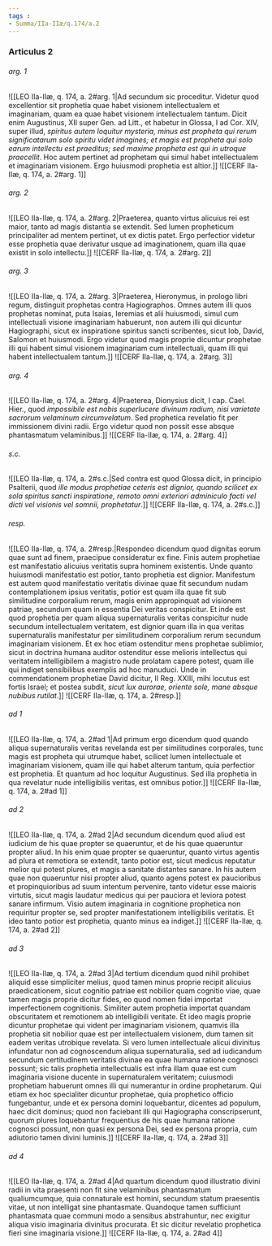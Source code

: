 ```yaml
---
tags : 
- Summa/IIa-IIæ/q.174/a.2
---
```


### Articulus 2

###### arg. 1
![[LEO IIa-IIæ, q. 174, a. 2#arg. 1|Ad secundum sic proceditur. Videtur quod excellentior sit prophetia quae habet visionem intellectualem et imaginariam, quam ea quae habet visionem intellectualem tantum. Dicit enim Augustinus, XII super Gen. ad Litt., et habetur in Glossa, I ad Cor. XIV, super illud, *spiritus autem loquitur mysteria, minus est propheta qui rerum significatarum solo spiritu videt imagines; et magis est propheta qui solo earum intellectu est praeditus; sed maxime propheta est qui in utroque praecellit*. Hoc autem pertinet ad prophetam qui simul habet intellectualem et imaginariam visionem. Ergo huiusmodi prophetia est altior.]]
![[CERF IIa-IIæ, q. 174, a. 2#arg. 1]]

###### arg. 2
![[LEO IIa-IIæ, q. 174, a. 2#arg. 2|Praeterea, quanto virtus alicuius rei est maior, tanto ad magis distantia se extendit. Sed lumen propheticum principaliter ad mentem pertinet, ut ex dictis patet. Ergo perfectior videtur esse prophetia quae derivatur usque ad imaginationem, quam illa quae existit in solo intellectu.]]
![[CERF IIa-IIæ, q. 174, a. 2#arg. 2]]

###### arg. 3
![[LEO IIa-IIæ, q. 174, a. 2#arg. 3|Praeterea, Hieronymus, in prologo libri regum, distinguit prophetas contra Hagiographos. Omnes autem illi quos prophetas nominat, puta Isaias, Ieremias et alii huiusmodi, simul cum intellectuali visione imaginariam habuerunt, non autem illi qui dicuntur Hagiographi, sicut ex inspiratione spiritus sancti scribentes, sicut Iob, David, Salomon et huiusmodi. Ergo videtur quod magis proprie dicuntur prophetae illi qui habent simul visionem imaginariam cum intellectuali, quam illi qui habent intellectualem tantum.]]
![[CERF IIa-IIæ, q. 174, a. 2#arg. 3]]

###### arg. 4
![[LEO IIa-IIæ, q. 174, a. 2#arg. 4|Praeterea, Dionysius dicit, I cap. Cael. Hier., quod *impossibile est nobis superlucere divinum radium, nisi varietate sacrorum velaminum circumvelatum*. Sed prophetica revelatio fit per immissionem divini radii. Ergo videtur quod non possit esse absque phantasmatum velaminibus.]]
![[CERF IIa-IIæ, q. 174, a. 2#arg. 4]]

###### s.c.
![[LEO IIa-IIæ, q. 174, a. 2#s.c.|Sed contra est quod Glossa dicit, in principio Psalterii, quod *ille modus prophetiae ceteris est dignior, quando scilicet ex sola spiritus sancti inspiratione, remoto omni exteriori adminiculo facti vel dicti vel visionis vel somnii, prophetatur*.]]
![[CERF IIa-IIæ, q. 174, a. 2#s.c.]]

###### resp.
![[LEO IIa-IIæ, q. 174, a. 2#resp.|Respondeo dicendum quod dignitas eorum quae sunt ad finem, praecipue consideratur ex fine. Finis autem prophetiae est manifestatio alicuius veritatis supra hominem existentis. Unde quanto huiusmodi manifestatio est potior, tanto prophetia est dignior. Manifestum est autem quod manifestatio veritatis divinae quae fit secundum nudam contemplationem ipsius veritatis, potior est quam illa quae fit sub similitudine corporalium rerum, magis enim appropinquat ad visionem patriae, secundum quam in essentia Dei veritas conspicitur. Et inde est quod prophetia per quam aliqua supernaturalis veritas conspicitur nude secundum intellectualem veritatem, est dignior quam illa in qua veritas supernaturalis manifestatur per similitudinem corporalium rerum secundum imaginariam visionem. Et ex hoc etiam ostenditur mens prophetae sublimior, sicut in doctrina humana auditor ostenditur esse melioris intellectus qui veritatem intelligibilem a magistro nude prolatam capere potest, quam ille qui indiget sensibilibus exemplis ad hoc manuduci. Unde in commendationem prophetiae David dicitur, II Reg. XXIII, mihi locutus est fortis Israel; et postea subdit, *sicut lux aurorae, oriente sole, mane absque nubibus rutilat*.]]
![[CERF IIa-IIæ, q. 174, a. 2#resp.]]

###### ad 1
![[LEO IIa-IIæ, q. 174, a. 2#ad 1|Ad primum ergo dicendum quod quando aliqua supernaturalis veritas revelanda est per similitudines corporales, tunc magis est propheta qui utrumque habet, scilicet lumen intellectuale et imaginariam visionem, quam ille qui habet alterum tantum, quia perfectior est prophetia. Et quantum ad hoc loquitur Augustinus. Sed illa prophetia in qua revelatur nude intelligibilis veritas, est omnibus potior.]]
![[CERF IIa-IIæ, q. 174, a. 2#ad 1]]

###### ad 2
![[LEO IIa-IIæ, q. 174, a. 2#ad 2|Ad secundum dicendum quod aliud est iudicium de his quae propter se quaeruntur, et de his quae quaeruntur propter aliud. In his enim quae propter se quaeruntur, quanto virtus agentis ad plura et remotiora se extendit, tanto potior est, sicut medicus reputatur melior qui potest plures, et magis a sanitate distantes sanare. In his autem quae non quaeruntur nisi propter aliud, quanto agens potest ex paucioribus et propinquioribus ad suum intentum pervenire, tanto videtur esse maioris virtutis, sicut magis laudatur medicus qui per pauciora et leviora potest sanare infirmum. Visio autem imaginaria in cognitione prophetica non requiritur propter se, sed propter manifestationem intelligibilis veritatis. Et ideo tanto potior est prophetia, quanto minus ea indiget.]]
![[CERF IIa-IIæ, q. 174, a. 2#ad 2]]

###### ad 3
![[LEO IIa-IIæ, q. 174, a. 2#ad 3|Ad tertium dicendum quod nihil prohibet aliquid esse simpliciter melius, quod tamen minus proprie recipit alicuius praedicationem, sicut cognitio patriae est nobilior quam cognitio viae, quae tamen magis proprie dicitur fides, eo quod nomen fidei importat imperfectionem cognitionis. Similiter autem prophetia importat quandam obscuritatem et remotionem ab intelligibili veritate. Et ideo magis proprie dicuntur prophetae qui vident per imaginariam visionem, quamvis illa prophetia sit nobilior quae est per intellectualem visionem, dum tamen sit eadem veritas utrobique revelata. Si vero lumen intellectuale alicui divinitus infundatur non ad cognoscendum aliqua supernaturalia, sed ad iudicandum secundum certitudinem veritatis divinae ea quae humana ratione cognosci possunt; sic talis prophetia intellectualis est infra illam quae est cum imaginaria visione ducente in supernaturalem veritatem; cuiusmodi prophetiam habuerunt omnes illi qui numerantur in ordine prophetarum. Qui etiam ex hoc specialiter dicuntur prophetae, quia prophetico officio fungebantur, unde et ex persona domini loquebantur, dicentes ad populum, haec dicit dominus; quod non faciebant illi qui Hagiographa conscripserunt, quorum plures loquebantur frequentius de his quae humana ratione cognosci possunt, non quasi ex persona Dei, sed ex persona propria, cum adiutorio tamen divini luminis.]]
![[CERF IIa-IIæ, q. 174, a. 2#ad 3]]

###### ad 4
![[LEO IIa-IIæ, q. 174, a. 2#ad 4|Ad quartum dicendum quod illustratio divini radii in vita praesenti non fit sine velaminibus phantasmatum qualiumcumque, quia connaturale est homini, secundum statum praesentis vitae, ut non intelligat sine phantasmate. Quandoque tamen sufficiunt phantasmata quae communi modo a sensibus abstrahuntur, nec exigitur aliqua visio imaginaria divinitus procurata. Et sic dicitur revelatio prophetica fieri sine imaginaria visione.]]
![[CERF IIa-IIæ, q. 174, a. 2#ad 4]]

